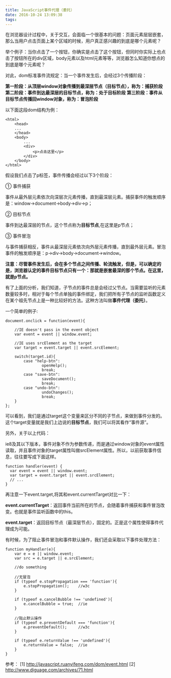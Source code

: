 ```yaml
---
title: JavaScript事件代理（委托）
date: 2016-10-24 13:09:38
tags:
---
```


在浏览器设计过程中，关于交互，会面临一个很基本的问题：页面元素层层嵌套，那么当用户点击页面上某个区域的时候，用户真正感兴趣的到底是哪个元素呢？

举个例子：当你点击了一个按钮，你确实是点击了这个按钮，但同时你实际上也点击了按钮所在的div区域，body元素以及html元素等等，浏览器怎么知道你想点的到底是哪个元素呢？

对此，dom标准事件流规定：当一个事件发生后，会经过3个传播阶段：

<!-- more -->

**第一阶段：从顶层window对象传播到最深层节点（目标节点），称为：捕获阶段**
**第二阶段：事件到达最深层的目标节点，称为：处于目标阶段**
**第三阶段：事件从目标节点传播回window对象，称为：冒泡阶段**

以下面这段dom结构为例：

```
<html>
	<head>
    ...
	</head>
	<body>
        ...
		<div>
			<p>点击这里</p>
		</div>
	</body>
</html>
```
假设我们点击了p标签，事件传播会经过以下3个阶段：

① 事件捕获 

事件从最外层元素依次向深层次元素传播，直到最深层元素。捕获事件的触发顺序是：window->document->body->div->p；

② 目标节点

事件到达最深层的节点，这个节点称为**目标节点**,在这里是p节点；

③ 事件冒泡

与事件捕获相反，事件从最深层元素依次向外层元素传播，直到最外层元素。冒泡事件的触发顺序是：p->div->body->document->window。

**注意：尽管事件发生后，会在多个节点之间传播、轮流触发，但是，可以确定的是，浏览器认定的事件目标节点只有一个：那就是嵌套最深的那个节点。在这里，就是p节点。**

有了上面的分析，我们知道，子节点的事件总是会经过父节点。当需要监听的元素数量较多时，相对于每个节点单独的事件绑定，我们把所有子节点的监听函数定义在某个祖先节点上是一种比较好的方法。这种方法叫做**事件代理（委托）**。

一个简单的例子:

```
document.onclick = function(event){

    //IE doesn't pass in the event object
    var event = event || window.event;

    //IE uses srcElement as the target
    var target = event.target || event.srcElement;

    switch(target.id){
        case "help-btn":
                openHelp();
                break;
        case "save-btn":
                saveDocument();
                break;
        case "undo-btn":
                undoChanges();
                break;
    }
};
```

可以看到，我们是通过target这个变量来区分不同的子节点，来做到事件分发的。这个target变量就是我们上边说的**目标节点**，我们可以将其看作“事件源”。

另外，关于以上代码：

ie8及其以下版本，事件对象不作为参数传递，而是通过window对象的event属性读取，并且事件对象的target属性叫做srcElement属性。所以，以前获取事件信息，往往要写成下面这样。

```
function handler(event) {
  var event = event || window.event;
  var target = event.target || event.srcElement;
  // ...
}
```

再注意一下event.target,将其和event.currentTarget对比一下：

**event.currentTarget**：返回事件当前所在的节点，会随着事件捕获和事件冒泡改变。也就是事件监听函数中的this。

**event.target**：返回目标节点（最深层节点），固定的。正是这个属性使得事件代理成为可能。

有时候，为了阻止事件冒泡和事件默认操作，我们还会采取以下事件处理方法：

```
function myHandler(e){
    var e = e || window.event;
    var src = e.target || e.srcElement;

    //do something

    //无冒泡
    if (typeof e.stopPropagation === 'function'){
        e.stopPropagation();    //w3c
    }

    if (typeof e.cancelBubble !== 'undefined'){
        e.cancelBubble = true;  //ie
    }

    //阻止默认操作
    if (typeof e.preventDefault === 'function'){
        e.preventDefault();     //w3c
    }

    if (typeof e.returnValue !== 'undefined'){
        e.returnValue = false;  //ie
    }
}
```



参考：
[1] http://javascript.ruanyifeng.com/dom/event.html
[2] http://www.diguage.com/archives/71.html
